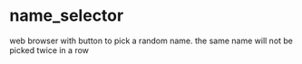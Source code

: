 # name_selector
web browser with button to pick a random name.
the same name will not be picked twice in a row
